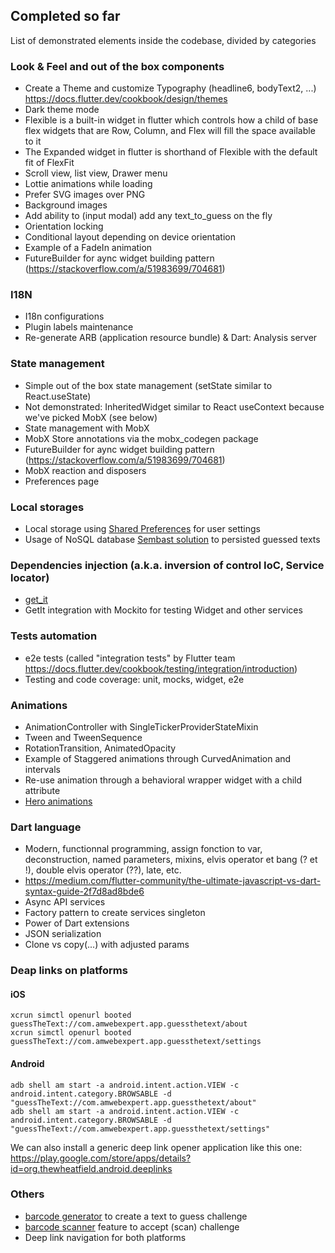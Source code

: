 ## Completed so far

List of demonstrated elements inside the codebase, divided by categories

### Look & Feel and out of the box components

- Create a Theme and customize Typography (headline6, bodyText2, ...) https://docs.flutter.dev/cookbook/design/themes
- Dark theme mode
- Flexible is a built-in widget in flutter which controls how a child of base flex widgets that are Row, Column, and Flex will fill the space available to it
- The Expanded widget in flutter is shorthand of Flexible with the default fit of FlexFit
- Scroll view, list view, Drawer menu
- Lottie animations while loading
- Prefer SVG images over PNG
- Background images
- Add ability to (input modal) add any text_to_guess on the fly
- Orientation locking
- Conditional layout depending on device orientation
- Example of a FadeIn animation
- FutureBuilder for aync widget building pattern (https://stackoverflow.com/a/51983699/704681)

### I18N

- I18n configurations
- Plugin labels maintenance
- Re-generate ARB (application resource bundle) & Dart: Analysis server

### State management

- Simple out of the box state management (setState similar to React.useState)
- Not demonstrated: InheritedWidget similar to React useContext because we've picked MobX (see below)
- State management with MobX
- MobX Store annotations via the mobx_codegen package
- FutureBuilder for aync widget building pattern (https://stackoverflow.com/a/51983699/704681)
- MobX reaction and disposers
- Preferences page

### Local storages

- Local storage using [Shared Preferences](https://pub.dev/packages/shared_preferences) for user settings
- Usage of NoSQL database [Sembast solution](https://pub.dev/packages/sembast) to persisted guessed texts

### Dependencies injection (a.k.a. inversion of control IoC, Service locator)

- [get_it](https://pub.dev/packages/get_it)
- GetIt integration with Mockito for testing Widget and other services

### Tests automation

- e2e tests (called "integration tests" by Flutter team https://docs.flutter.dev/cookbook/testing/integration/introduction)
- Testing and code coverage: unit, mocks, widget, e2e

### Animations

- AnimationController with SingleTickerProviderStateMixin
- Tween and TweenSequence
- RotationTransition, AnimatedOpacity
- Example of Staggered animations through CurvedAnimation and intervals
- Re-use animation through a behavioral wrapper widget with a child attribute
- [Hero animations](https://docs.flutter.dev/development/ui/animations/hero-animations)

### Dart language

- Modern, functionnal programming, assign fonction to var, deconstruction, named parameters, mixins, elvis operator et bang (? et !), double elvis operator (??), late, etc.
- https://medium.com/flutter-community/the-ultimate-javascript-vs-dart-syntax-guide-2f7d8ad8bde6
- Async API services
- Factory pattern to create services singleton
- Power of Dart extensions
- JSON serialization
- Clone vs copy(...) with adjusted params

### Deap links on platforms

#### iOS
    xcrun simctl openurl booted guessTheText://com.amwebexpert.app.guessthetext/about
    xcrun simctl openurl booted guessTheText://com.amwebexpert.app.guessthetext/settings

#### Android
    adb shell am start -a android.intent.action.VIEW -c android.intent.category.BROWSABLE -d "guessTheText://com.amwebexpert.app.guessthetext/about"
    adb shell am start -a android.intent.action.VIEW -c android.intent.category.BROWSABLE -d "guessTheText://com.amwebexpert.app.guessthetext/settings"

We can also install a generic deep link opener application like this one:
    https://play.google.com/store/apps/details?id=org.thewheatfield.android.deeplinks


### Others

- [barcode generator](https://pub.dev/packages/barcode) to create a text to guess challenge
- [barcode scanner](https://pub.dev/packages/flutter_barcode_scanner) feature to accept (scan) challenge
- Deep link navigation for both platforms

